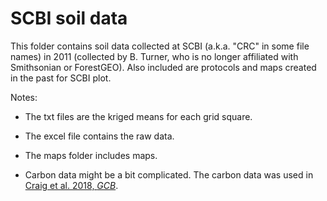 # SCBI soil data

This folder contains soil data collected at SCBI (a.k.a. "CRC" in some file names) in 2011 (collected by B. Turner, who is no longer affiliated with Smithsonian or ForestGEO). Also included are protocols and maps created in the past for SCBI plot.


Notes:

- The txt files are the kriged means for each grid square. 
- The excel file contains the raw data. 
- The maps folder includes maps.

- Carbon data might be a bit complicated. The carbon data was used in [Craig et al. 2018, *GCB*](https://onlinelibrary.wiley.com/doi/full/10.1111/gcb.14132).
